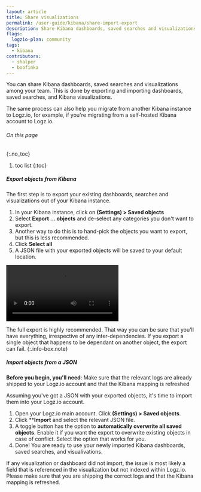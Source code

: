 ```yaml
---
layout: article
title: Share visualizations
permalink: /user-guide/kibana/share-import-export
description: Share Kibana dashboards, saved searches and visualizations among your team, or migrate between Kibana instances. Export and import Kibana dashboards, Kibana saved searches, and Kibana visualizations.
flags:
  logzio-plan: community
tags:
  - kibana
contributors:
  - shalper
  - boofinka
---
```


You can share Kibana dashboards, saved searches and visualizations among your team. This is done by exporting and importing dashboards, saved searches, and Kibana visualizations.

The same process can also help you migrate from another Kibana instance to
 Logz.io, for example, if you're migrating from a self-hosted Kibana account to Logz.io.


###### On this page
{:.no_toc}

1. toc list
{:toc}


<div class="tasklist">

##### Export objects from Kibana 

The first step is to export your existing dashboards, searches and visualizations out of your Kibana instance.

1. In your Kibana instance, click on **<i class="li li-gear"></i> (Settings) > Saved objects** 
2. Select **Export ... objects** and de-select any categories you don't want to export.
3. Another way to do this is to hand-pick the objects you want to export, but this is less recommended.
4. Click **Select all**
5. A JSON file with your exported objects will be saved to your default location.


<video autoplay loop>
  <source src="https://dytvr9ot2sszz.cloudfront.net/logz-docs/kibana-videos/export_kibana_objects.mp4" type="video/mp4" />
</video>

The full export is highly recommended. That way you can be sure that you'll have everything, irrespective of any inter-dependencies. If you export a single object that happens to be dependant on another object, the export can fail.
 {:.info-box.note}


##### Import objects from a JSON

**Before you begin, you'll need**:
Make sure that the relevant logs are already shipped to your Logz.io account and that the Kibana mapping is refreshed

Assuming you've got a JSON with your exported objects, it's time to import them into your Logz.io account.

1. Open your Logz.io main account. Click **<i class="li li-gear"></i> (Settings) > Saved objects**.
2. Click ****Import** and select the relevant JSON file.
3. A toggle button has the option to **automatically overwrite all saved objects**. Enable it if you want the export to overwrite existing objects in case of conflict. Select the option that works for you.
4. Done! You are ready to use your newly imported Kibana dashboards, saved searches, and visualivations.

If any visualization or dashboard did not import, the issue is most likely a field that is referenced in the visualization but not indexed within Logz.io. Please make sure that you are shipping the correct logs and that the Kibana mapping is refreshed.
